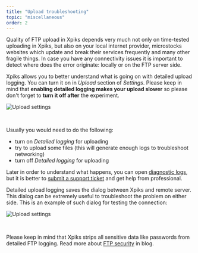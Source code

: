 ```yaml
---
title: "Upload troubleshooting"
topic: "miscellaneous"
order: 2
---
```


Quality of FTP upload in Xpiks depends very much not only on time-tested uploading in Xpiks, but also on your local internet provider, microstocks websites which update and break their services frequently and many other fragile things. In case you have any connectivity issues it is important to detect where does the error originate: locally or on the FTP server side.

Xpiks allows you to better understand what is going on with detailed upload logging. You can turn it on in _Upload_ section of _Settings_. Please keep in mind that **enabling detailed logging makes your upload slower** so please don't forget to **turn it off after** the experiment.

<p>
  <img alt="Upload settings" src="{{site.url}}/images/tutorials/miscellaneous/upload-settings.png" class="small-12 large-12" />
</p>

<br />

Usually you would need to do the following:

* turn on _Detailed logging_ for uploading
* try to upload some files (this will generate enough logs to troubleshoot networking)
* turn off _Detailed logging_ for uploading

Later in order to understand what happens, you can open <a href="{{site.url}}/tutorials/misc-diagnostic-logs/">diagnostic logs</a>, but it is better to <a href="{{site.url}}/how-to-report-a-bug/">submit a support ticket</a> and get help from professional.

Detailed upload logging saves the dialog between Xpiks and remote server. This dialog can be extremely useful to troubleshoot the problem on either side. This is an example of such dialog for testing the connection:

<p>
  <img alt="Upload settings" src="{{site.url}}/images/tutorials/miscellaneous/upload-logging.png" class="small-12 large-12" />
</p>

<br />

Please keep in mind that Xpiks strips all sensitive data like passwords from detailed FTP logging. Read more about <a href="{{site.url}}/2016/01/13/ftp-and-security/">FTP security</a> in blog.
